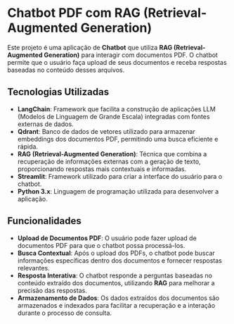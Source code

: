 # Chatbot PDF com RAG (Retrieval-Augmented Generation)

Este projeto é uma aplicação de **Chatbot** que utiliza **RAG (Retrieval-Augmented Generation)** para interagir com documentos PDF. O chatbot permite que o usuário faça upload de seus documentos e receba respostas baseadas no conteúdo desses arquivos.

## Tecnologias Utilizadas

- **LangChain**: Framework que facilita a construção de aplicações LLM (Modelos de Linguagem de Grande Escala) integradas com fontes externas de dados.
- **Qdrant**: Banco de dados de vetores utilizado para armazenar embeddings dos documentos PDF, permitindo uma busca eficiente e rápida.
- **RAG (Retrieval-Augmented Generation)**: Técnica que combina a recuperação de informações externas com a geração de texto, proporcionando respostas mais contextuais e informadas.
- **Streamlit**: Framework utilizado para criar a interface do usuário para o chatbot.
- **Python 3.x**: Linguagem de programação utilizada para desenvolver a aplicação.

## Funcionalidades

- **Upload de Documentos PDF**: O usuário pode fazer upload de documentos PDF para que o chatbot possa processá-los.
- **Busca Contextual**: Após o upload dos PDFs, o chatbot pode buscar informações específicas dentro dos documentos e fornecer respostas relevantes.
- **Resposta Interativa**: O chatbot responde a perguntas baseadas no conteúdo extraído dos documentos, utilizando **RAG** para melhorar a precisão das respostas.
- **Armazenamento de Dados**: Os dados extraídos dos documentos são armazenados e indexados para facilitar a recuperação e a interação durante o processo de consulta.
